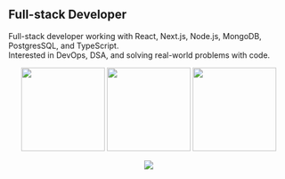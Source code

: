 
## Full-stack Developer

Full-stack developer working with React, Next.js, Node.js, MongoDB, PostgresSQL, and TypeScript.  
Interested in DevOps, DSA, and solving real-world problems with code.

<p align="center">
  <!-- GitHub Top Languages -->
  <img src="https://github-readme-stats.vercel.app/api/top-langs?username=raibikram&layout=compact&langs_count=6&theme=dracula&hide_border=true" height="150"/>
  
  <!-- GitHub Stats -->
  <img src="https://github-readme-stats.vercel.app/api?username=raibikram&show_icons=true&theme=dracula&hide_border=true" height="150"/>
  
  <!-- GitHub Streak -->
  <img src="https://streak-stats.demolab.com?user=raibikram&theme=dracula&hide_border=true" height="150"/>
</p>

<p align="center">
  <img src="https://img.shields.io/date/1693900800?label=Last%20Updated&color=purple&style=flat-square" />
</p>



